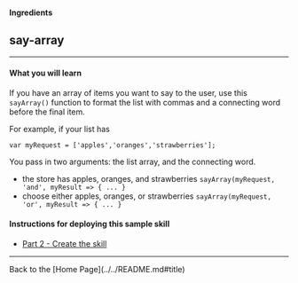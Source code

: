 #### Ingredients
## say-array <a id="title"></a>
<hr />


#### What you will learn

If you have an array of items you want to say to the user, use this ```sayArray()``` function to format the list with commas and a connecting word before the final item.

For example, if your list has

```
var myRequest = ['apples','oranges','strawberries'];
```

You pass in two arguments: the list array, and the connecting word.
 + the store has apples, oranges, and strawberries ```sayArray(myRequest, 'and', myResult => { ... }```
 + choose either apples, oranges, or strawberries ```sayArray(myRequest, 'or', myResult => { ... }```



#### Instructions for deploying this sample skill

 * [Part 2 - Create the skill](./PAGE2.md#title)


<hr />
Back to the [Home Page](../../README.md#title)



